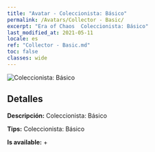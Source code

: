 ```yaml
---
title: "Avatar - Coleccionista: Básico"
permalink: /Avatars/Collector - Basic/
excerpt: "Era of Chaos  Coleccionista: Básico"
last_modified_at: 2021-05-11
locale: es
ref: "Collector - Basic.md"
toc: false
classes: wide
---
```

 ![Coleccionista: Básico](/images/a/avatarFrame_71.png)

## Detalles

 **Descripción:** Coleccionista: Básico 

 **Tips:** Coleccionista: Básico 

 **Is available:**  + 

